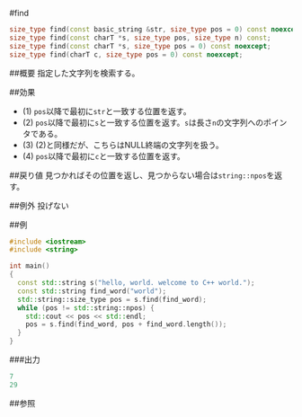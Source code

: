#find
```cpp
size_type find(const basic_string &str, size_type pos = 0) const noexcept; // (1)
size_type find(const charT *s, size_type pos, size_type n) const;          // (2)
size_type find(const charT *s, size_type pos = 0) const noexcept;          // (3)
size_type find(charT c, size_type pos = 0) const noexcept;                 // (4)
```

##概要
指定した文字列を検索する。


##効果
- (1) `pos`以降で最初に`str`と一致する位置を返す。
- (2) `pos`以降で最初に`s`と一致する位置を返す。`s`は長さ`n`の文字列へのポインタである。
- (3) (2)と同様だが、こちらはNULL終端の文字列を扱う。
- (4) `pos`以降で最初に`c`と一致する位置を返す。


##戻り値
見つかればその位置を返し、見つからない場合は`string::npos`を返す。


##例外
投げない


##例
```cpp
#include <iostream>
#include <string>

int main()
{
  const std::string s("hello, world. welcome to C++ world.");
  const std::string find_word("world");
  std::string::size_type pos = s.find(find_word);
  while (pos != std::string::npos) {
    std::cout << pos << std::endl;
    pos = s.find(find_word, pos + find_word.length());
  }
}
```

###出力
```cpp
7
29
```

##参照


